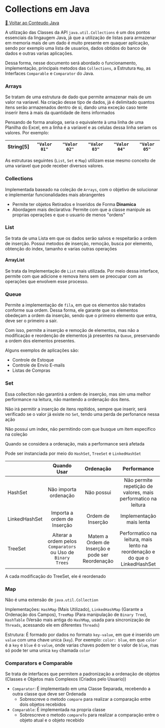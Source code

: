 # Collections em Java

[🍵 Voltar ao Conteudo Java](../README.md)

A utilzação das Classes da API ``java.util.Collections`` é um dos pontos essenciais da lingaugem Java, já que a
utilização de listas para armazenar em memoria mais de um dado é muito presente em quaquer aplicação, sendo por exemplo
uma lista de usuarios, dados obtidos do banco de dados e outras varias aplicações.

Dessa forma, nesse documento será abordado o funcionamento, implementação, principais metodos das ``Collections``,
a Estrutura `Map`, as Interfaces `Comparable` e `Comparator` do Java.

### Arrays

Se tratam de uma estrutura de dado que permite armazenar mais de um valor na variavel. Na criação desse tipo de dados,
já é delimitado quantos itens serão armazenados dentro de si, dando uma exceção caso tente inserir itens à mais da
quantidade de itens informados

Pensando de forma analoga, seria o equivalente à uma linha de uma Planilha do Excel, em a linha é a variavel e as
celulas dessa linha seriam os valores. Por exemplo:

| String[5] | `"Valor 01"` | `"Valor 02"` | `"Valor 03"` | `"Valor 04"` | `"Valor 05"` |
|-----------|--------------|--------------|--------------|--------------|--------------|

As estruturas seguintes (`List`, `Set` e `Map`) utilizam esse mesmo conceito de uma variavel que pode receber diversos
valores.

### Collections

Implementada baseado na coleção de ``Arrays``, com o objetivo de solucionar e implementar funcionalidades mais
abrangentes

- Permite ter objetos Retirados e Inseridos de Forma **Dinamica**
- Abordagem mais declarativa: Permite com que a classe manipule as proprias operações e que o usuario de menos "ordens"

### List

Se trata de uma Lista em que os dados serão salvos e respeitarão a ordem de inserção. Possui metodos de inserção,
remoção,
busca por elemento, obtenção do index, tamanho e varias outras operações

#### ArrayList

Se trata da Implementação de ``List`` mais utilizada. Por meio dessa interface, permite com que adicione e remova itens
sem se preocupar com as operações que envolvem esse processo.

### Queue

Permite a implementação de ``fila``, em que os elementos são tratados conforme sua ordem. Dessa forma, ele garante que
os elementos obedeçam a ordem da inserção, sendo que o primeiro elemento que entra, deve ser o primeiro a sair.

Com isso, permite a inserção e remoção de elementos, mas não a modificação e reordenção de elementos já presentes
na `Queue`, preservando a ordem dos elementos presentes.

Alguns exemplos de aplicações são:

- Controle de Estoque
- Controle de Envio E-mails
- Listas de Compras

### Set

Essa collection não garantirá a ordem de inserção, mas sim uma melhor performance na leitura, não mantendo a ordenação
dos itens.

Não irá permitir a inserção de itens repitidos, sempre que inserir, será verificado se o valor já existe no `Set`, tendo
uma perda de perfonance nessa ação

Não possui um index, não permitindo com que busque um item especifico na coleção

Quando se considera a ordenação, mais a performance será afetada

Pode ser instanciada por meio do `HashSet`, `TreeSet` e `LinkedHashSet`

|               |                         Quando Usar                          |                    Ordenação                     |                                 Performance                                 |
|:--------------|:------------------------------------------------------------:|:------------------------------------------------:|:---------------------------------------------------------------------------:|
| HashSet       |                    Não importa ordenação                     |                    Não possui                    |       Não permite repetição de valores, mais performatico na leitura        |
| LinkedHashSet |                 Importa a ordem de Inserção                  |                Ordem de Inserção                 |                          Implementação mais lenta                           |
| TreeSet       | Alterar a ordem pelos `Comparators` ou Uso de `Binary Trees` | Matem a Ordem de Inserção e pode ser Reordenação | Performatico na leitura, mais lento na reordenação e do que o LinkedHashSet |

A cada modificação do TreeSet, ele é reordenado

### Map

Não é uma extensão de `java.util.Collection`

Implementações: `HashMap` (Mais Utilizado), `LinkedHashMap` (Garante a Ordenação dos Campos), `TreeMap` (Para
manipulação de `Binary Tree`), `HashTable` (Versão mais antiga do `HashMap`, usada para sincronização de `Threads`,
acessando ele em diferentes `Threads`)

Estrutura: É formado por dados no formato `key-value`, em que é inserido um `value` com uma chave unica (`key`). Por
exemplo: `color: blue`, em que `color` é a `key` e `blue` é o `value`, onde varias chaves podem ter o valor de `blue`,
mas só pode ter uma unica `key` chamada `color`

### Comparators e Comparable

Se trata de interfaces que permitem a padronização a ordenação de objetos (Classes e Objetos mais Complexos (Criados
pelo Usuario))

- `Comparator`: É implementado em uma Classe Separada, recebendo a outra classe que deve ser Ordenada
    - Sobrescreve o metodo `compare` para realizar a comparação entre dois objetos recebidos
- `Comparable`: É implementada na propria classe
    - Sobrescreve o metodo `compareTo` para realizar a comparação entre o objeto atual e o objeto recebido
